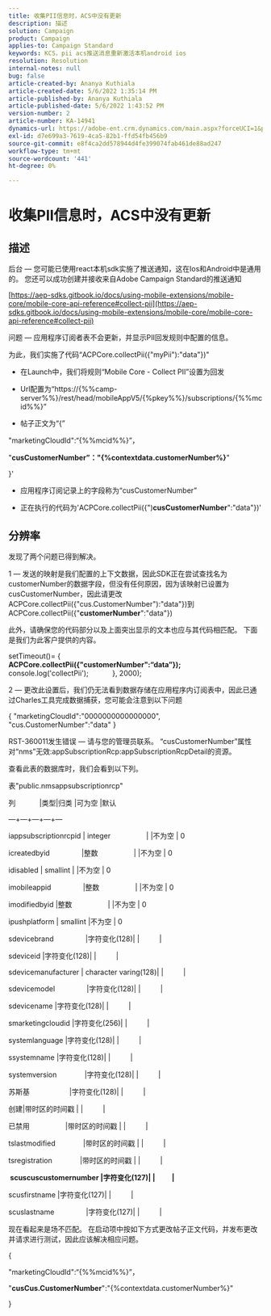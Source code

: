 ```yaml
---
title: 收集PII信息时，ACS中没有更新
description: 描述
solution: Campaign
product: Campaign
applies-to: Campaign Standard
keywords: KCS，pii acs推送消息重新激活本机android ios
resolution: Resolution
internal-notes: null
bug: false
article-created-by: Ananya Kuthiala
article-created-date: 5/6/2022 1:35:14 PM
article-published-by: Ananya Kuthiala
article-published-date: 5/6/2022 1:43:52 PM
version-number: 2
article-number: KA-14941
dynamics-url: https://adobe-ent.crm.dynamics.com/main.aspx?forceUCI=1&pagetype=entityrecord&etn=knowledgearticle&id=f3b0bc5a-41cd-ec11-a7b5-0022480b639b
exl-id: d7e699a3-7619-4ca5-82b1-ffd54fb456b9
source-git-commit: e8f4ca2dd578944d4fe399074fab461de88ad247
workflow-type: tm+mt
source-wordcount: '441'
ht-degree: 0%

---
```


# 收集PII信息时，ACS中没有更新

## 描述


后台 — 您可能已使用react本机sdk实施了推送通知，这在Ios和Android中是通用的。 您还可以成功创建并接收来自Adobe Campaign Standard的推送通知

[https://aep-sdks.gitbook.io/docs/using-mobile-extensions/mobile-core/mobile-core-api-reference#collect-pii](https://aep-sdks.gitbook.io/docs/using-mobile-extensions/mobile-core/mobile-core-api-reference#collect-pii)



问题 — 应用程序订阅者表不会更新，并显示PII回发规则中配置的信息。

为此，我们实施了代码“ACPCore.collectPii({&quot;myPii&quot;):&quot;data&quot;})&quot;

- 在Launch中，我们将规则“Mobile Core - Collect PII”设置为回发

- Url配置为“https://{%%camp-server%%}/rest/head/mobileAppV5/{%pkey%%}/subscriptions/{%%mcid%%}”

- 帖子正文为“{”

&quot;marketingCloudId&quot;:“{%%mcid%%}”，

&quot;<b>cusCustomerNumber”：&quot;{%contextdata.customerNumber%}</b>&quot;

}&#39;

- 应用程序订阅记录上的字段称为“cusCustomerNumber”

- 正在执行的代码为&#39;ACPCore.collectPii({&quot;)<b>cusCustomerNumber</b>&quot;:&quot;data&quot;})&#39;


## 分辨率


发现了两个问题已得到解决。



1 — 发送的映射是我们配置的上下文数据，因此SDK正在尝试查找名为customerNumber的数据字段，但没有任何原因，因为该映射已设置为cusCustomerNumber，因此请更改ACPCore.collectPii({&quot;cus.CustomerNumber&quot;):&quot;data&quot;})到ACPCore.collectPii({&quot;<b>customerNumber</b>&quot;:&quot;data&quot;})

此外，请确保您的代码部分以及上面突出显示的文本也应与其代码相匹配。 下面是我们为此客户提供的内容。

setTimeout()= {
                <b>ACPCore.collectPii({&quot;customerNumber&quot;:“data”});</b>
                console.log(&#39;collectPii&#39;);            }, 2000);



2 — 更改此设置后，我们仍无法看到数据存储在应用程序内订阅表中，因此已通过Charles工具完成数据捕获，您可能会注意到以下问题

{ &quot;marketingCloudId&quot;:&quot;0000000000000000&quot;, &quot;cus.CustomerNumber&quot;:&quot;data&quot; }

RST-360011发生错误 — 请与您的管理员联系。
“cusCustomerNumber”属性对“nms”无效:appSubscriptionRcp:appSubscriptionRcpDetail的资源。

查看此表的数据库时，我们会看到以下列。



表&quot;public.nmsappsubscriptionrcp&quot;

列            |类型|归类 |可为空 |默认

—+—+—+—+—

iappsubscriptionrcpid | integer                  | |不为空 | 0

icreatedbyid                |整数                  | |不为空 | 0

idisabled | smallint | |不为空 | 0

imobileappid                |整数                  | |不为空 | 0

imodifiedbyid |整数                  | |不为空 | 0

ipushplatform | smallint |不为空 | 0

sdevicebrand                |字符变化(128)| |          |

sdeviceid |字符变化(128)| |          |

sdevicemanufacturer | character varing(128)| |          |

sdevicemodel                |字符变化(128)| |          |

sdevicename |字符变化(128)| |          |

smarketingcloudid |字符变化(256)| |          |

systemlanguage |字符变化(128)| |          |

ssystemname |字符变化(128)| |          |

systemversion              |字符变化(128)| |          |

苏斯基                    |字符变化(128)| |          |

创建|带时区的时间戳 | |          |

已禁用                  |带时区的时间戳 | |          |

tslastmodified              |带时区的时间戳 | |          |

tsregistration              |带时区的时间戳 | |          |

<b> scuscuscustomernumber |字符变化(127)| |          | </b>

scusfirstname |字符变化(127)| |          |

scuslastname                |字符变化(127)| |          |



现在看起来是场不匹配。 在启动项中按如下方式更改帖子正文代码，并发布更改并请求进行测试，因此应该解决相应问题。

{

&quot;marketingCloudId&quot;:“{%%mcid%%}”，

&quot;<b>cusCus.CustomerNumber</b>&quot;:&quot;{%contextdata.customerNumber%}&quot;

}
